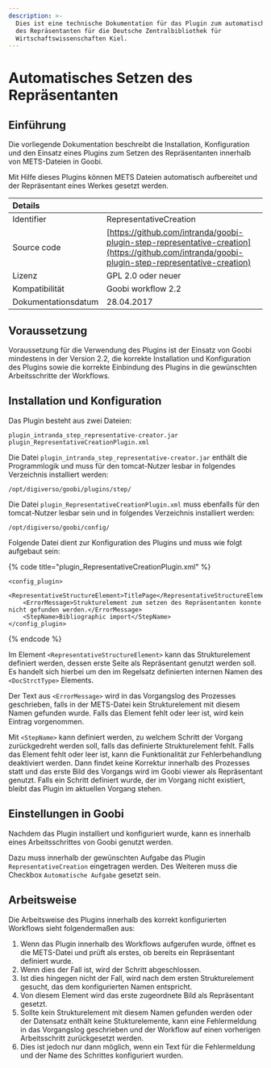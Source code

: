 ```yaml
---
description: >-
  Dies ist eine technische Dokumentation für das Plugin zum automatischen Setzen
  des Repräsentanten für die Deutsche Zentralbibliothek für
  Wirtschaftswissenschaften Kiel.
---
```


# Automatisches Setzen des Repräsentanten

## Einführung

Die vorliegende Dokumentation beschreibt die Installation, Konfiguration und den Einsatz eines Plugins zum Setzen des Repräsentanten innerhalb von METS-Dateien in Goobi.

Mit Hilfe dieses Plugins können METS Dateien automatisch aufbereitet und der Repräsentant eines Werkes gesetzt werden.

| Details |  |
| :--- | :--- |
| Identifier | RepresentativeCreation |
| Source code | [https://github.com/intranda/goobi-plugin-step-representative-creation](https://github.com/intranda/goobi-plugin-step-representative-creation) |
| Lizenz | GPL 2.0 oder neuer |
| Kompatibilität | Goobi workflow 2.2 |
| Dokumentationsdatum | 28.04.2017 |

## Voraussetzung

Voraussetzung für die Verwendung des Plugins ist der Einsatz von Goobi mindestens in der Version 2.2, die korrekte Installation und Konfiguration des Plugins sowie die korrekte Einbindung des Plugins in die gewünschten Arbeitsschritte der Workflows.

## Installation und Konfiguration

Das Plugin besteht aus zwei Dateien:

```text
plugin_intranda_step_representative-creator.jar
plugin_RepresentativeCreationPlugin.xml
```

Die Datei `plugin_intranda_step_representative-creator.jar` enthält die Programmlogik und muss für den tomcat-Nutzer lesbar in folgendes Verzeichnis installiert werden:

```text
/opt/digiverso/goobi/plugins/step/
```

Die Datei `plugin_RepresentativeCreationPlugin.xml` muss ebenfalls für den tomcat-Nutzer lesbar sein und in folgendes Verzeichnis installiert werden:

```text
/opt/digiverso/goobi/config/
```

Folgende Datei dient zur Konfiguration des Plugins und muss wie folgt aufgebaut sein:

{% code title="plugin\_RepresentativeCreationPlugin.xml" %}
```markup
<config_plugin>
    <RepresentativeStructureElement>TitlePage</RepresentativeStructureElement>
    <ErrorMessage>Strukturelement zum setzen des Repräsentanten konnte nicht gefunden werden.</ErrorMessage>
    <StepName>Bibliographic import</StepName>
</config_plugin>
```
{% endcode %}

Im Element `<RepresentativeStructureElement>` kann das Strukturelement definiert werden, dessen erste Seite als Repräsentant genutzt werden soll. Es handelt sich hierbei um den im Regelsatz definierten internen Namen des `<DocStrctType>` Elements.

Der Text aus `<ErrorMessage>` wird in das Vorgangslog des Prozesses geschrieben, falls in der METS-Datei kein Strukturelement mit diesem Namen gefunden wurde. Falls das Element fehlt oder leer ist, wird kein Eintrag vorgenommen.

Mit `<StepName>` kann definiert werden, zu welchem Schritt der Vorgang zurückgedreht werden soll, falls das definierte Strukturelement fehlt. Falls das Element fehlt oder leer ist, kann die Funktionalität zur Fehlerbehandlung deaktiviert werden. Dann findet keine Korrektur innerhalb des Prozesses statt und das erste Bild des Vorgangs wird im Goobi viewer als Repräsentant genutzt. Falls ein Schritt definiert wurde, der im Vorgang nicht existiert, bleibt das Plugin im aktuellen Vorgang stehen.

## Einstellungen in Goobi

Nachdem das Plugin installiert und konfiguriert wurde, kann es innerhalb eines Arbeitsschrittes von Goobi genutzt werden.

Dazu muss innerhalb der gewünschten Aufgabe das Plugin `RepresentativeCreation` eingetragen werden. Des Weiteren muss die Checkbox `Automatische Aufgabe` gesetzt sein.

## Arbeitsweise

Die Arbeitsweise des Plugins innerhalb des korrekt konfigurierten Workflows sieht folgendermaßen aus:

1. Wenn das Plugin innerhalb des Workflows aufgerufen wurde, öffnet es die METS-Datei und prüft als erstes, ob bereits ein Repräsentant definiert wurde.
2. Wenn dies der Fall ist, wird der Schritt abgeschlossen.
3. Ist dies hingegen nicht der Fall, wird nach dem ersten Strukturelement gesucht, das dem konfigurierten Namen entspricht.
4. Von diesem Element wird das erste zugeordnete Bild als Repräsentant gesetzt.
5. Sollte kein Strukturelement mit diesem Namen gefunden werden oder der Datensatz enthält keine Stukturelemente, kann eine Fehlermeldung in das Vorgangslog geschrieben und der Workflow auf einen vorherigen Arbeitsschritt zurückgesetzt werden.
6. Dies ist jedoch nur dann möglich, wenn ein Text für die Fehlermeldung und der Name des Schrittes konfiguriert wurden.

